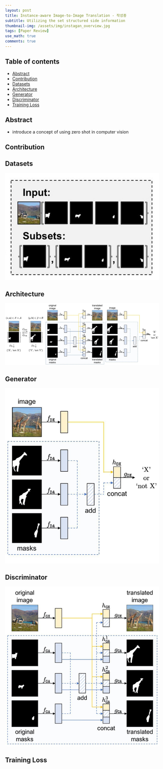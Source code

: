 ```yaml
---
layout: post
title: Instance-aware Image-to-Image Translation - 작성중  
subtitle: Utilizing the set structured side information  
thumbnail-img: /assets/img/instagan_overview.jpg 
tags: [Paper Review]
use_math: true
comments: true
---
```


## Table of contents
- [Abstract](#abstract)  
- [Contribution](#contribution)  
- [Datasets](#datasets)  
- [Architecture](#architecture)  
- [Generator](#generator)  
- [Discriminator](#discriminator)  
- [Training Loss](#training-loss)  

## Abstract  
- introduce a concept of using zero shot in computer vision


## Contribution  


## Datasets  
<center>
<img src="/assets/img/instagan-datasets.jpg" alt="Component model visualisation">
</center>  


## Architecture  
<center>
<img src="/assets/img/instagan-architecture.png" alt="Component model visualisation">
</center>  

## Generator  
<center>
<img src="/assets/img/instagan-generator.jpg" alt="Component model visualisation">
</center>  

## Discriminator  
<center>
<img src="/assets/img/instagan-discriminator.jpg" alt="Component model visualisation">
</center>  

## Training Loss  
